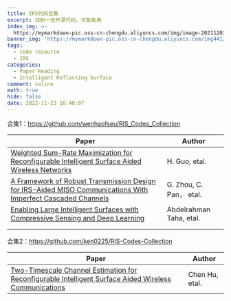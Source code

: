 ```yaml
---
title: IRS代码合集
excerpt: 找到一些开源代码，可能有用
index_img: >-
  https://mymarkdown-pic.oss-cn-chengdu.aliyuncs.com/img/image-20211203212547096.png
banner_img: 'https://mymarkdown-pic.oss-cn-chengdu.aliyuncs.com/img441/1638523690670.jpg'
tags:
  - code resource
  - IRS
categories:
  - Paper Reading
  - Intelligent Reflecting Surface
comment: valine
math: true
hide: false
date: 2022-11-23 16:40:07
---
```




合集1：https://github.com/wenhaofseu/RIS_Codes_Collection

| Paper                                                        | Author                  |
| ------------------------------------------------------------ | ----------------------- |
| [Weighted Sum-Rate Maximization for Reconfigurable Intelligent Surface Aided Wireless Networks](https://github.com/guohuayan/WSR-maximization-for-RIS-system) | H. Guo, etal.           |
| [A Framework of Robust Transmission Design for IRS-Aided MISO Communications With Imperfect Cascaded Channels](https://github.com/ken0225/Framework-of-Robust-Transmission-Design-for-IRS-Aided-MISO-Communications) | G. Zhou, C. Pan， etal. |
| [Enabling Large Intelligent Surfaces with Compressive Sensing and Deep Learning](https://github.com/Abdelrahman-Taha/LIS-DeepLearning) | Abdelrahman Taha, etal. |
|                                                              |                         |
|                                                              |                         |

合集2：https://github.com/ken0225/RIS-Codes-Collection

| Paper                                                        | Author         |
| ------------------------------------------------------------ | -------------- |
| [ Two-Timescale Channel Estimation for Reconfigurable Intelligent Surface Aided Wireless Communications](http://oa.ee.tsinghua.edu.cn/dailinglong/publications/publications.html) | Chen Hu, etal. |

